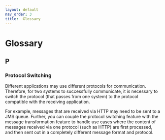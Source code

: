 ```yaml
---
layout: default
nav_order: 3
title:  Glossary
---
```


# Glossary

## P

### Protocol Switching

Different applications may use different protocols for communication. Therefore, for two systems to successfully communicate, it is necessary to switch the protocol (that passes from one system) to the protocol compatible with the receiving application.

For example, messages that are received via HTTP may need to be sent to a JMS queue. Further, you can couple the protocol switching feature with the message transformation feature to handle use cases where the content of messages received via one protocol (such as HTTP) are first processed, and then sent out in a completely different message format and protocol.
